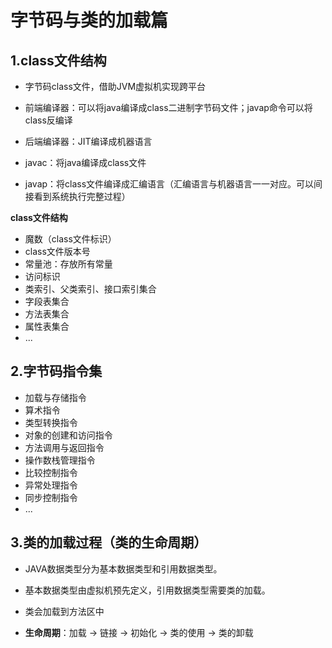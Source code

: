 

# 字节码与类的加载篇



## 1.class文件结构

- 字节码class文件，借助JVM虚拟机实现跨平台

- 前端编译器：可以将java编译成class二进制字节码文件；javap命令可以将class反编译

- 后端编译器：JIT编译成机器语言

- javac：将java编译成class文件

- javap：将class文件编译成汇编语言（汇编语言与机器语言一一对应。可以间接看到系统执行完整过程）



**class文件结构**

- 魔数（class文件标识）
- class文件版本号
- 常量池：存放所有常量
- 访问标识
- 类索引、父类索引、接口索引集合
- 字段表集合
- 方法表集合
- 属性表集合
- ...



## 2.字节码指令集

- 加载与存储指令
- 算术指令
- 类型转换指令
- 对象的创建和访问指令
- 方法调用与返回指令
- 操作数栈管理指令
- 比较控制指令
- 异常处理指令
- 同步控制指令
- ...



## 3.类的加载过程（类的生命周期）

- JAVA数据类型分为基本数据类型和引用数据类型。

- 基本数据类型由虚拟机预先定义，引用数据类型需要类的加载。

- 类会加载到方法区中

- **生命周期**：加载 -> 链接 -> 初始化 -> 类的使用 -> 类的卸载

















